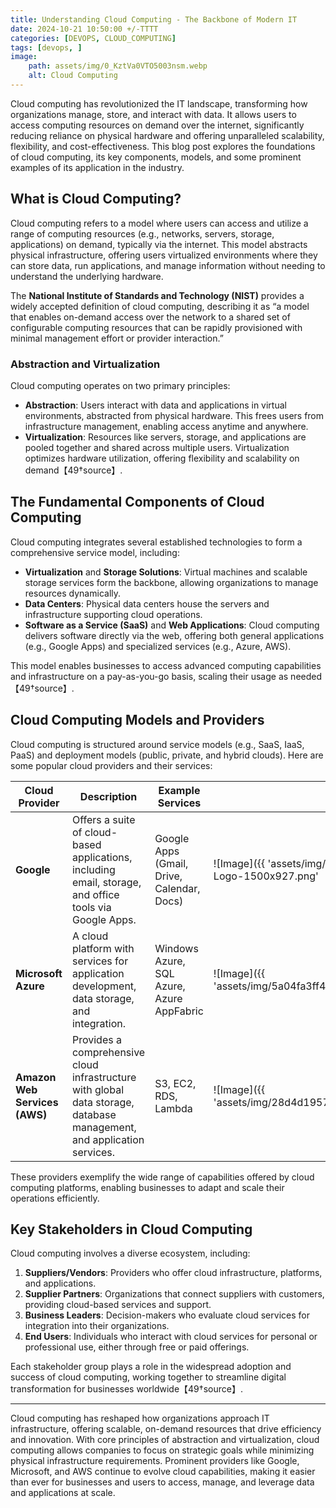 ```yaml
---
title: Understanding Cloud Computing - The Backbone of Modern IT 
date: 2024-10-21 10:50:00 +/-TTTT
categories: [DEVOPS, CLOUD_COMPUTING]
tags: [devops, ]
image:
    path: assets/img/0_KztVa0VTO5003nsm.webp 
    alt: Cloud Computing
---
```


Cloud computing has revolutionized the IT landscape, transforming how organizations manage, store, and interact with data. It allows users to access computing resources on demand over the internet, significantly reducing reliance on physical hardware and offering unparalleled scalability, flexibility, and cost-effectiveness. This blog post explores the foundations of cloud computing, its key components, models, and some prominent examples of its application in the industry.

## What is Cloud Computing?

Cloud computing refers to a model where users can access and utilize a range of computing resources (e.g., networks, servers, storage, applications) on demand, typically via the internet. This model abstracts physical infrastructure, offering users virtualized environments where they can store data, run applications, and manage information without needing to understand the underlying hardware.

The **National Institute of Standards and Technology (NIST)** provides a widely accepted definition of cloud computing, describing it as “a model that enables on-demand access over the network to a shared set of configurable computing resources that can be rapidly provisioned with minimal management effort or provider interaction.”

### Abstraction and Virtualization

Cloud computing operates on two primary principles:
- **Abstraction**: Users interact with data and applications in virtual environments, abstracted from physical hardware. This frees users from infrastructure management, enabling access anytime and anywhere.
- **Virtualization**: Resources like servers, storage, and applications are pooled together and shared across multiple users. Virtualization optimizes hardware utilization, offering flexibility and scalability on demand【49†source】.

## The Fundamental Components of Cloud Computing

Cloud computing integrates several established technologies to form a comprehensive service model, including:
- **Virtualization** and **Storage Solutions**: Virtual machines and scalable storage services form the backbone, allowing organizations to manage resources dynamically.
- **Data Centers**: Physical data centers house the servers and infrastructure supporting cloud operations.
- **Software as a Service (SaaS)** and **Web Applications**: Cloud computing delivers software directly via the web, offering both general applications (e.g., Google Apps) and specialized services (e.g., Azure, AWS).
  
This model enables businesses to access advanced computing capabilities and infrastructure on a pay-as-you-go basis, scaling their usage as needed【49†source】.

## Cloud Computing Models and Providers

Cloud computing is structured around service models (e.g., SaaS, IaaS, PaaS) and deployment models (public, private, and hybrid clouds). Here are some popular cloud providers and their services:

| Cloud Provider       | Description                                                                                                                   | Example Services                                    | Logo/Image                                           |
|----------------------|-------------------------------------------------------------------------------------------------------------------------------|-----------------------------------------------------|------------------------------------------------------|
| **Google**           | Offers a suite of cloud-based applications, including email, storage, and office tools via Google Apps.                       | Google Apps (Gmail, Drive, Calendar, Docs)          | ![Image]({{ 'assets/img/Google-Cloud-Platform-GCP-Logo-1500x927.png' | relative_url }}) |
| **Microsoft Azure**  | A cloud platform with services for application development, data storage, and integration.                                    | Windows Azure, SQL Azure, Azure AppFabric           | ![Image]({{ 'assets/img/5a04fa3ff478b5eb44aec7ecfe758b17.png' | relative_url }})  |
| **Amazon Web Services (AWS)** | Provides a comprehensive cloud infrastructure with global data storage, database management, and application services. | S3, EC2, RDS, Lambda                                | ![Image]({{ 'assets/img/28d4d195750b99bdbac908ef4b035a01.png' | relative_url }})    |

These providers exemplify the wide range of capabilities offered by cloud computing platforms, enabling businesses to adapt and scale their operations efficiently.

## Key Stakeholders in Cloud Computing

Cloud computing involves a diverse ecosystem, including:
1. **Suppliers/Vendors**: Providers who offer cloud infrastructure, platforms, and applications.
2. **Supplier Partners**: Organizations that connect suppliers with customers, providing cloud-based services and support.
3. **Business Leaders**: Decision-makers who evaluate cloud services for integration into their organizations.
4. **End Users**: Individuals who interact with cloud services for personal or professional use, either through free or paid offerings.

Each stakeholder group plays a role in the widespread adoption and success of cloud computing, working together to streamline digital transformation for businesses worldwide【49†source】.

---
Cloud computing has reshaped how organizations approach IT infrastructure, offering scalable, on-demand resources that drive efficiency and innovation. With core principles of abstraction and virtualization, cloud computing allows companies to focus on strategic goals while minimizing physical infrastructure requirements. Prominent providers like Google, Microsoft, and AWS continue to evolve cloud capabilities, making it easier than ever for businesses and users to access, manage, and leverage data and applications at scale.
